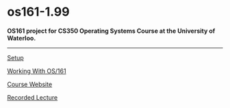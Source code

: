 # os161-1.99

**OS161 project for CS350 Operating Systems Course at the University of Waterloo.**

---

[Setup][1]

[Working With OS/161][2]

[Course Website][3]

[Recorded Lecture][4]

[1]: https://www.student.cs.uwaterloo.ca/~cs350/common/Install161NonCS.html
[2]: https://www.student.cs.uwaterloo.ca/~cs350/common/WorkingWith161.html
[3]: https://www.student.cs.uwaterloo.ca/~cs350/F19/
[4]: https://www.youtube.com/channel/UCF3C0PxVfRpw-TLsrX6S2Hw/videos
